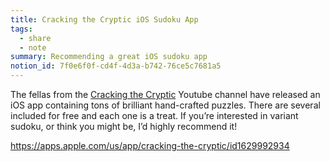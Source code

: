 ```yaml
---
title: Cracking the Cryptic iOS Sudoku App
tags:
  - share
  - note
summary: Recommending a great iOS sudoku app
notion_id: 7f0e6f0f-cd4f-4d3a-b742-76ce5c7681a5
---
```

The fellas from the [Cracking the Cryptic](https://www.youtube.com/watch?v=hAyZ9K2EBF0) Youtube channel have released an iOS app containing tons of brilliant hand-crafted puzzles. There are several included for free and each one is a treat. If you’re interested in variant sudoku, or think you might be, I’d highly recommend it!

<https://apps.apple.com/us/app/cracking-the-cryptic/id1629992934>
